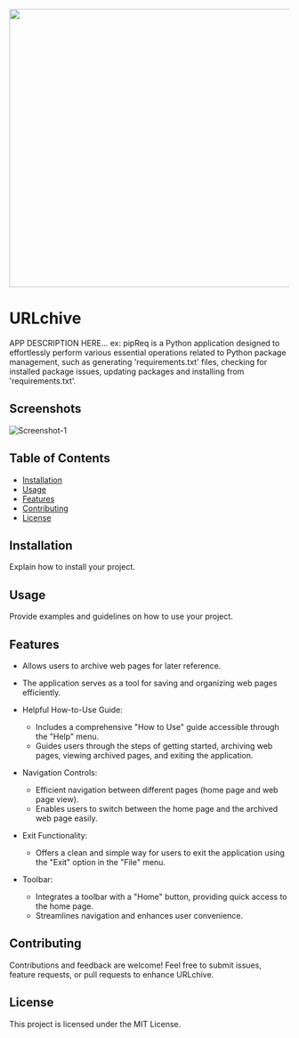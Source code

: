 <p align="center"> 
  <img width="660" height="500" src="https://i.ibb.co/g4Kvyxy/URLchive.gif">
</p> 

# URLchive 

APP DESCRIPTION HERE... ex: pipReq is a Python application designed to effortlessly perform various essential operations related to Python package management, such as generating 'requirements.txt' files, checking for installed package issues, updating packages and installing from 'requirements.txt'. 

## Screenshots 

<img src="INSERT.SCREENSHOT.IMAGE.URL.HERE.png" alt="Screenshot-1" border="0"> 

## Table of Contents 

- [Installation](#installation) 
- [Usage](#usage) 
- [Features](#features) 
- [Contributing](#contributing) 
- [License](#license) 

## Installation 

Explain how to install your project. 

## Usage 

Provide examples and guidelines on how to use your project. 

## Features 

- Allows users to archive web pages for later reference.

- The application serves as a tool for saving and organizing web pages efficiently.

- Helpful How-to-Use Guide:
  - Includes a comprehensive "How to Use" guide accessible through the "Help" menu.
  - Guides users through the steps of getting started, archiving web pages, viewing archived pages, and exiting the application.

- Navigation Controls:
  - Efficient navigation between different pages (home page and web page view).
  - Enables users to switch between the home page and the archived web page easily.

- Exit Functionality:
  - Offers a clean and simple way for users to exit the application using the "Exit" option in the "File" menu.

- Toolbar:
  - Integrates a toolbar with a "Home" button, providing quick access to the home page.
  - Streamlines navigation and enhances user convenience.

## Contributing 

Contributions and feedback are welcome! Feel free to submit issues, feature requests, or pull requests to enhance URLchive. 

## License 

This project is licensed under the MIT License. 